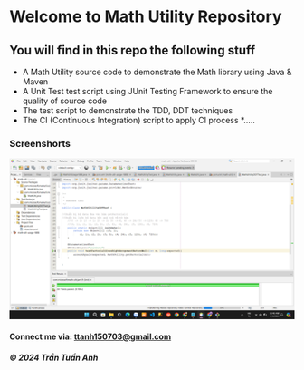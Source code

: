 # Welcome to Math Utility Repository

## You will find in this repo the following stuff

* A Math Utility source code to demonstrate the Math
library using Java & Maven
* A Unit Test test script using JUnit Testing Framework
to ensure the quality of source code
* The test script to demonstrate the TDD, DDT techniques
* The CI (Continuous Integration) script to apply CI process
*.....

### Screenshorts
![Source code and Unit Test](https://github.com/tana1908/math-ulti/blob/master/screenshots/Screenshot%202024-06-04%20114110.png)

#### Connect me via: ttanh150703@gmail.com

##### &#169; 2024 Trần Tuấn Anh